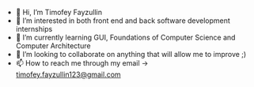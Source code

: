- 👋 Hi, I’m Timofey Fayzullin
- 👀 I’m interested in both front end and back software development internships
- 🌱 I’m currently learning GUI, Foundations of Computer Science and Computer Architecture
- 💞️ I’m looking to collaborate on anything that will allow me to improve ;)
- 📫 How to reach me through my email -> timofey.fayzullin123@gmail.com

<!---
dartik24/dartik24 is a ✨ special ✨ repository because its `README.md` (this file) appears on your GitHub profile.
You can click the Preview link to take a look at your changes.
--->
